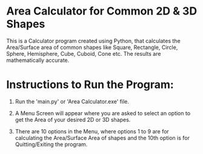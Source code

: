 # Area Calculator for Common 2D & 3D Shapes

This is a Calculator program created using Python, that calculates the Area/Surface area of common shapes like Square, Rectangle, Circle, Sphere, Hemisphere, Cube, Cuboid, Cone etc. The results are mathematically accurate.

# Instructions to Run the Program:

1) Run the 'main.py' or 'Area Calculator.exe' file.

2) A Menu Screen will appear where you are asked to select an option to get the Area of your desired 2D or 3D shapes.

3) There are 10 options in the Menu, where options 1 to 9 are for calculating the Area/Surface Area of shapes and the 10th option is for Quitting/Exiting the program.
